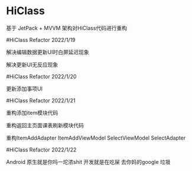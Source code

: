 # HiClass

 基于 JetPack + MVVM 架构对HiClass代码进行重构
 
 #HiClass Refactor 2022/1/19
  
 解决编辑数据更新UI时白屏延迟现象
 
 解决更新UI无反应现象
 
 #HiClass Refactor 2022/1/20
 
 更新添加事项UI
 
 #HiClass Refactor 2022/1/21
 
 重构添加item模块代码
 
 重构返回主页面课表刷新模块代码
 
 重构ItemAddAdapter ItemAddViewModel SelectViewModel SelectAdapter
 
 #HiClass Refactor 2022/1/22
 
 Android 原生就是你吗一坨浓shit 开发就是在吃屎 去你妈的google 垃圾
 
 

